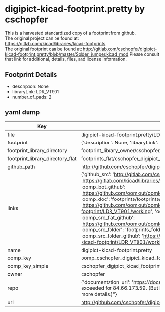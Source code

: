 # digipict-kicad-footprint.pretty by cschopfer  
This is a harvested standardized copy of a footprint from github.  
The original project can be found at:  
https://gitlab.com/kicad/libraries/kicad-footprints  
The original footprint can be found at:
http://gitlab.com/cschopfer/digipict-kicad-footprint.pretty/blob/master/Solder_jumper.kicad_mod
Please consult that link for additional, details, files, and license information.  
## Footprint Details
* description: None  
* libraryLink: LDR_VT901  
* number_of_pads: 2  
## yaml dump  
| Key | Value |  
| --- | --- |  
| file | digipict-kicad-footprint.pretty/LDR_VT901.kicad_mod |  
| footprint | {'description': None, 'libraryLink': 'LDR_VT901', 'number_of_pads': 2} |  
| footprint_library_directory | footprint_library_owner/cschopfer_digipict-kicad-footprint.pretty |  
| footprint_library_directory_flat | footprints_flat/cschopfer_digipict_kicad_footprint_ldr_vt901/working |  
| github_path | http://github.com/cschopfer/digipict-kicad-footprint.pretty/blob/master/LDR_VT901.kicad_mod |  
| links | {'github_src': 'http://gitlab.com/cschopfer/digipict-kicad-footprint.pretty/blob/master/Solder_jumper.kicad_mod', 'github_src_repo': 'https://gitlab.com/kicad/libraries/kicad-footprints', 'oomp_bot': 'footprints/cschopfer_digipict_kicad_footprint_ldr_vt901/working', 'oomp_bot_github': 'https://github.com/oomlout/oomlout_oomp_footprint_bot/tree/main/footprints/cschopfer_digipict_kicad_footprint_ldr_vt901/working', 'oomp_doc': 'footprints/footprints/cschopfer/digipict-kicad-footprint/LDR_VT901/working/', 'oomp_doc_github': 'https://github.com/oomlout/oomlout_oomp_footprint_doc/tree/main/footprints/footprints/cschopfer/digipict-kicad-footprint/LDR_VT901/working', 'oomp_src_flat': 'footprints_flat/footprints_flat/cschopfer_digipict_kicad_footprint_ldr_vt901/working', 'oomp_src_flat_github': 'https://github.com/oomlout/oomlout_oomp_footprint_src/tree/main/footprints_flat/cschopfer_digipict_kicad_footprint_ldr_vt901/working', 'oomp_src_folder': 'footprints_folder/footprints_folder/cschopfer/digipict-kicad-footprint/LDR_VT901/working', 'oomp_src_folder_github': 'https://github.com/oomlout/oomlout_oomp_footprint_src/tree/main/footprints_folder/cschopfer/digipict-kicad-footprint/LDR_VT901/working'} |  
| name | digipict-kicad-footprint.pretty |  
| oomp_key | oomp_cschopfer_digipict_kicad_footprint_ldr_vt901 |  
| oomp_key_simple | cschopfer_digipict_kicad_footprint_ldr_vt901 |  
| owner | cschopfer |  
| repo | {'documentation_url': 'https://docs.github.com/rest/overview/resources-in-the-rest-api#rate-limiting', 'message': "API rate limit exceeded for 84.66.173.59. (But here's the good news: Authenticated requests get a higher rate limit. Check out the documentation for more details.)"} |  
| url | http://github.com/cschopfer/digipict-kicad-footprint.pretty |  

